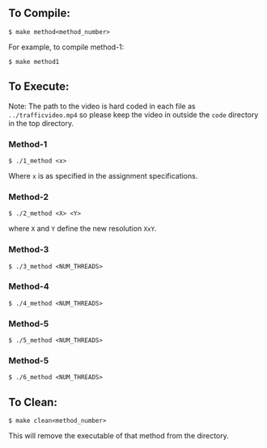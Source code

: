 ## To Compile:
```
$ make method<method_number>
```
For example, to compile method-1:
```
$ make method1
```

## To Execute:
Note: The path to the video is hard coded in each file as ```../trafficvideo.mp4``` so please keep the video in outside the ```code``` directory in the top directory.
### Method-1
```
$ ./1_method <x>
```
Where ```x``` is as specified in the assignment specifications.
### Method-2
```
$ ./2_method <X> <Y>
```
where ```X``` and ```Y``` define the new resolution ```XxY```.
### Method-3
```
$ ./3_method <NUM_THREADS>
```
### Method-4
```
$ ./4_method <NUM_THREADS>
```
### Method-5
```
$ ./5_method <NUM_THREADS>
```
### Method-5
```
$ ./6_method <NUM_THREADS>
```

## To Clean:
```
$ make clean<method_number>
```
This will remove the executable of that method from the directory.